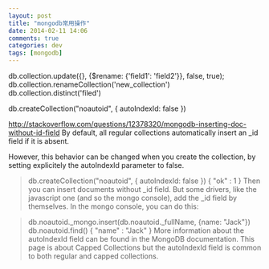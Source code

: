 ```yaml
---
layout: post
title: "mongodb常用操作"
date: 2014-02-11 14:06
comments: true
categories: dev
tags: [mongodb]
---
```


db.collection.update({}, {$rename: {'field1': 'field2'}}, false, true);
db.collection.renameCollection('new_collection')
db.collection.distinct('filed')

db.createCollection("noautoid", { autoIndexId: false })


http://stackoverflow.com/questions/12378320/mongodb-inserting-doc-without-id-field
By default, all regular collections automatically insert an _id field if it is absent.

However, this behavior can be changed when you create the collection, by setting explicitely the autoIndexId parameter to false.

> db.createCollection("noautoid", { autoIndexId: false })
{ "ok" : 1 }
Then you can insert documents without _id field. But some drivers, like the javascript one (and so the mongo console), add the _id field by themselves. In the mongo console, you can do this:

> db.noautoid._mongo.insert(db.noautoid._fullName, {name: "Jack"})
> db.noautoid.find()
{ "name" : "Jack" }
More information about the autoIndexId field can be found in the MongoDB documentation. This page is about Capped Collections but the autoIndexId field is common to both regular and capped collections.
